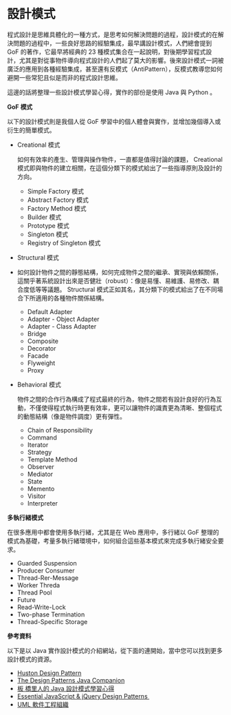 # 設計模式

程式設計是思維具體化的一種方式，是思考如何解決問題的過程，設計模式的在解決問題的過程中，一些良好思路的經驗集成，最早講設計模式，人們總會提到 GoF 的著作，它最早將經典的 23 種模式集合在一起說明，對後期學習程式設計，尤其是對從事物件導向程式設計的人們起了莫大的影響。後來設計模式一詞被廣泛的應用到各種經驗集成，甚至還有反模式（AntiPattern），反模式教導您如何避開一些常犯且似是而非的程式設計思維。

這邊的話將整理一些設計模式學習心得，實作的部份是使用 Java 與 Python 。

**GoF 模式**

以下的設計模式則是我個人從 GoF 學習中的個人體會與實作，並增加幾個導入或衍生的簡單模式。

* Creational 模式

  如何有效率的產生、管理與操作物件，一直都是值得討論的課題， Creational 模式即與物件的建立相關，在這個分類下的模式給出了一些指導原則及設計的方向。

  * Simple Factory 模式
  * Abstract Factory 模式
  * Factory Method 模式
  * Builder 模式
  * Prototype 模式
  * Singleton 模式
  * Registry of Singleton 模式

* Structural 模式

* 如何設計物件之間的靜態結構，如何完成物件之間的繼承、實現與依賴關係，這關乎著系統設計出來是否健壯（robust）：像是易懂、易維護、易修改、耦合度低等等議題。 Structural 模式正如其名，其分類下的模式給出了在不同場合下所適用的各種物件關係結構。

  * Default Adapter
  * Adapter - Object Adapter
  * Adapter - Class Adapter
  * Bridge
  * Composite
  * Decorator
  * Facade
  * Flyweight
  * Proxy

* Behavioral 模式

  物件之間的合作行為構成了程式最終的行為，物件之間若有設計良好的行為互動，不僅使得程式執行時更有效率，更可以讓物件的識責更為清晰、整個程式的動態結構（像是物件調度）更有彈性。

  * Chain of Responsibility 
  * Command
  * Iterator
  * Strategy
  * Template Method
  * Observer
  * Mediator
  * State
  * Memento
  * Visitor
  * Interpreter

**多執行緒模式**

在很多應用中都會使用多執行緒，尤其是在 Web 應用中，多行緒以 GoF 整理的模式為基礎，考量多執行緒環境中，如何組合這些基本模式來完成多執行緒安全要求。

* Guarded Suspension
* Producer Consumer
* Thread-Rer-Message
* Worker Threda
* Thread Pool
* Future
* Read-Write-Lock
* Two-phase Termination
* Thread-Specific Storage

**參考資料**

以下是以 Java 實作設計模式的介紹網站，從下面的連開始，當中您可以找到更多設計模式的資源。

- [Huston Design Pattern](http://www.vincehuston.org/dp/)
- [The Design Patterns Java Companion](http://www.patterndepot.com/put/8/JavaPatterns.htm)
- [板 橋里人的 Java 設計模式學習心得](http://www.dotspace.idv.tw/Patterns/Jdon_DesignPatterns.htm)
- [Essential JavaScript & jQuery Design Patterns ](http://www.addyosmani.com/resources/essentialjsdesignpatterns/book/#categoriesofdesignpatterns)
- [UML 軟件工程組織](http://www.uml.org.cn/sjms/sjms.asp)



